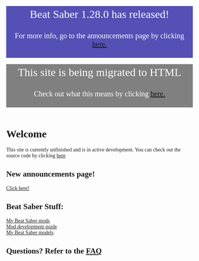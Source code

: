 <!--- 
<div style="background-color: black; text-align: center; font-size:30px; padding:5px; color:white">InGameText is being rewritten!</div> 

<div style="background-color: black; text-align: center; font-size:20px; padding:5px; color:white">

<p>For more info, click
<a href="https://cgray1234.github.io/bs-stuff/mods">here.</a>
</p>
</div>
-->

<style>
    * {
        font-family: "Teko";
        src: url(teko-medium.otf);
    }
</style>

<div style="background-color: #5450b5; text-align: center; font-size:30px; padding:5px; color:white">Beat Saber 1.28.0 has released!</div> 

<div style="background-color: #5450b5; text-align: center; font-size:20px; padding:5px; color:white">

<p>For more info, go to the announcements page by clicking
<a href="https://cgray1234.github.io/bs-stuff/announcements">here.</a>
</p>
</div>

<br>

<div style="background-color: gray; text-align: center; font-size:30px; padding:5px; color:white">This site is being migrated to HTML</div> 

<div style="background-color: gray; text-align: center; font-size:20px; padding:5px; color:white">

<p>Check out what this means by clicking
<a href="https://cgray1234.github.io/HTML">here.</a>
</p>
</div>

<br>

# Welcome
This site is currently unfinished and is in active development. You can check out the source code by clicking [here](https://github.com/CGray1234/cgray1234.github.io)
<br/>

## New announcements page!
[Click here!](./bs-stuff/announcements)

## Beat Saber Stuff:
[My Beat Saber mods](./bs-stuff/mods)  
[Mod development guide](./bs-stuff/making-quest-mods/getting-started)  
[My Beat Saber models](./bs-models/models)
<br/>
## Questions? Refer to the [FAQ](./FAQ)